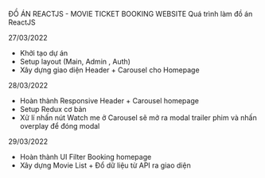 ĐỒ ÁN REACTJS - MOVIE TICKET BOOKING WEBSITE
Quá trình làm đồ án ReactJS

27/03/2022

- Khởi tạo dự án
- Setup layout (Main, Admin , Auth)
- Xây dựng giao diện Header + Carousel cho Homepage

28/03/2022

- Hoàn thành Responsive Header + Carousel homepage
- Setup Redux cơ bản
- Xử lí nhấn nút Watch me ở Carousel sẽ mở ra modal trailer phim và nhấn overplay để đóng modal

29/03/2022

- Hoàn thành UI Filter Booking homepage
- Xây dựng Movie List + Đổ dữ liệu từ API ra giao diện
